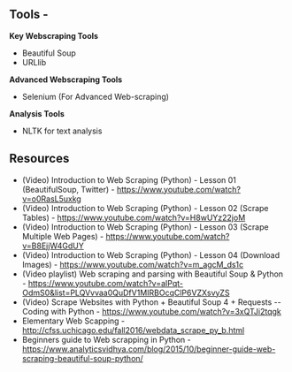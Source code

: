 ## Tools - 
**Key Webscraping Tools**
* Beautiful Soup
* URLlib

**Advanced Webscraping Tools**
* Selenium (For Advanced Web-scraping)

**Analysis Tools**
* NLTK for text analysis
## Resources
* (Video) Introduction to Web Scraping (Python) - Lesson 01 (BeautifulSoup, Twitter) - https://www.youtube.com/watch?v=o0RasL5uxkg
* (Video) Introduction to Web Scraping (Python) - Lesson 02 (Scrape Tables) - https://www.youtube.com/watch?v=H8wUYz22joM
* (Video) Introduction to Web Scraping (Python) - Lesson 03 (Scrape Multiple Web Pages) - https://www.youtube.com/watch?v=B8EjjW4GdUY
* (Video) Introduction to Web Scraping (Python) - Lesson 04 (Download Images) - https://www.youtube.com/watch?v=m_agcM_ds1c
* (Video playlist) Web scraping and parsing with Beautiful Soup & Python - https://www.youtube.com/watch?v=aIPqt-OdmS0&list=PLQVvvaa0QuDfV1MIRBOcqClP6VZXsvyZS
* (Video) Scrape Websites with Python + Beautiful Soup 4 + Requests -- Coding with Python - https://www.youtube.com/watch?v=3xQTJi2tqgk
* Elementary Web Scapping - http://cfss.uchicago.edu/fall2016/webdata_scrape_py_b.html
* Beginners guide to Web scrapping in Python - https://www.analyticsvidhya.com/blog/2015/10/beginner-guide-web-scraping-beautiful-soup-python/

